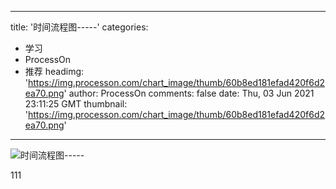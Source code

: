 
---
title: '时间流程图-----'
categories: 
 - 学习
 - ProcessOn
 - 推荐
headimg: 'https://img.processon.com/chart_image/thumb/60b8ed181efad420f6d2ea70.png'
author: ProcessOn
comments: false
date: Thu, 03 Jun 2021 23:11:25 GMT
thumbnail: 'https://img.processon.com/chart_image/thumb/60b8ed181efad420f6d2ea70.png'
---

<div>   
<img class="thumb" alt="时间流程图-----" src="https://img.processon.com/chart_image/thumb/60b8ed181efad420f6d2ea70.png" referrerpolicy="no-referrer">
<p>111</p>  
</div>
            